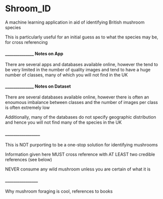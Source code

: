 # Shroom_ID


A machine learning application in aid of identifying British mushroom species


This is particularly useful for an initial guess as to what the species may be, for cross referencing


#### ______________ Notes on App


There are several apps and databases available online, 
however the tend to be very limited in the number of quality images and tend to have a huge number of classes, 
many of which you will not find in the UK


#### ______________ Notes on Dataset

There are several databases available online, 
however there is often an enoumous imbalance between classes and the number of images per class is often extremely low

Additionally, many of the databases do not specify geographic distribution and hence you will not find many of the species in the UK


#### _________________

This is NOT purporting to be a one-stop solution for identifying mushrooms

Information given here MUST cross reference with AT LEAST two credible references (see below)

NEVER consume any wild mushroom unless you are certain of what it is


#### ________________

Why mushroom foraging is cool, references to books
